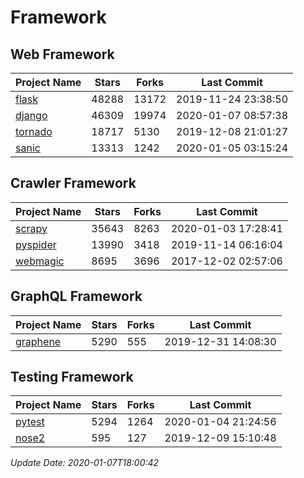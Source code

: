 # Framework

## Web Framework

| Project Name | Stars | Forks | Last Commit |
| ------------ | ----- | ----- | ----------- |
| [flask](https://github.com/pallets/flask) | 48288 | 13172 | 2019-11-24 23:38:50 |
| [django](https://github.com/django/django) | 46309 | 19974 | 2020-01-07 08:57:38 |
| [tornado](https://github.com/tornadoweb/tornado) | 18717 | 5130 | 2019-12-08 21:01:27 |
| [sanic](https://github.com/huge-success/sanic) | 13313 | 1242 | 2020-01-05 03:15:24 |

## Crawler Framework

| Project Name | Stars | Forks | Last Commit |
| ------------ | ----- | ----- | ----------- |
| [scrapy](https://github.com/scrapy/scrapy) | 35643 | 8263 | 2020-01-03 17:28:41 |
| [pyspider](https://github.com/binux/pyspider) | 13990 | 3418 | 2019-11-14 06:16:04 |
| [webmagic](https://github.com/code4craft/webmagic) | 8695 | 3696 | 2017-12-02 02:57:06 |

## GraphQL Framework

| Project Name | Stars | Forks | Last Commit |
| ------------ | ----- | ----- | ----------- |
| [graphene](https://github.com/graphql-python/graphene) | 5290 | 555 | 2019-12-31 14:08:30 |

## Testing Framework

| Project Name | Stars | Forks | Last Commit |
| ------------ | ----- | ----- | ----------- |
| [pytest](https://github.com/pytest-dev/pytest) | 5294 | 1264 | 2020-01-04 21:24:56 |
| [nose2](https://github.com/nose-devs/nose2) | 595 | 127 | 2019-12-09 15:10:48 |

*Update Date: 2020-01-07T18:00:42*